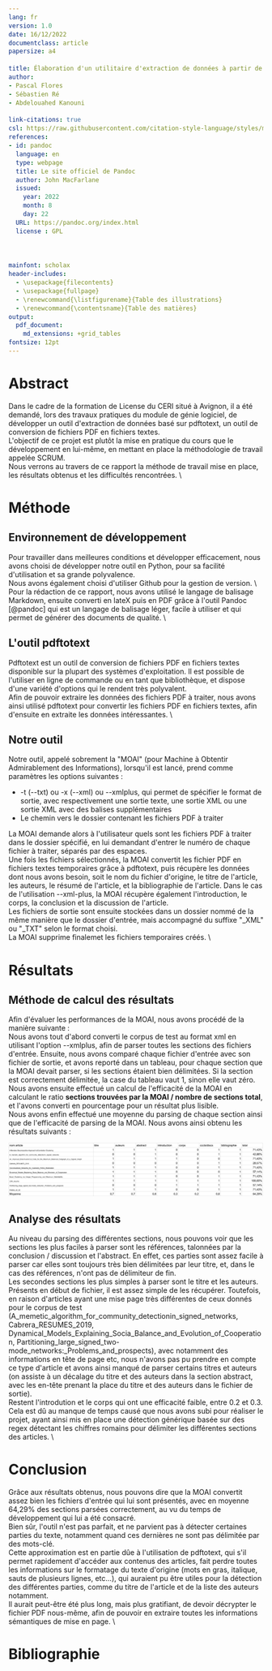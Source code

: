 ```yaml
---
lang: fr
version: 1.0
date: 16/12/2022
documentclass: article
papersize: a4

title: Élaboration d'un utilitaire d'extraction de données à partir de sources scientifiques au format PDF (Portable Document Format)
author: 
- Pascal Flores
- Sébastien Ré
- Abdelouahed Kanouni

link-citations: true
csl: https://raw.githubusercontent.com/citation-style-language/styles/master/ieee.csl
references:
- id: pandoc
  language: en
  type: webpage
  title: Le site officiel de Pandoc
  author: John MacFarlane
  issued: 
    year: 2022
    month: 8
    day: 22
  URL: https://pandoc.org/index.html
  license : GPL



mainfont: scholax
header-includes:
  - \usepackage{filecontents}
  - \usepackage{fullpage}
  - \renewcommand{\listfigurename}{Table des illustrations}
  - \renewcommand{\contentsname}{Table des matières}
output:
  pdf_document:
    md_extensions: +grid_tables
fontsize: 12pt
---
```



# Abstract

Dans le cadre de la formation de License du CERI situé à Avignon, il a été demandé, lors des travaux pratiques du module de génie logiciel, de développer un outil d'extraction de données basé sur pdftotext, un outil de conversion de fichiers PDF en fichiers textes. \
L'objectif de ce projet est plutôt la mise en pratique du cours que le développement en lui-même, en mettant en place la méthodologie de travail appelée SCRUM. \
Nous verrons au travers de ce rapport la méthode de travail mise en place, les résultats obtenus et les difficultés rencontrées. \ 

# Méthode

## Environnement de développement

Pour travailler dans meilleures conditions et développer efficacement, nous avons choisi de développer notre outil en Python, pour sa facilité d'utilisation et sa grande polyvalence. \
Nous avons également choisi d'utiliser Github pour la gestion de version. \ 
Pour la rédaction de ce rapport, nous avons utilisé le langage de balisage Markdown, ensuite converti en lateX puis en PDF grâce à l'outil Pandoc [@pandoc] qui est un langage de balisage léger, facile à utiliser et qui permet de générer des documents de qualité. \

## L'outil pdftotext

Pdftotext est un outil de conversion de fichiers PDF en fichiers textes disponible sur la plupart des systèmes d'exploitation. Il est possible de l'utiliser en ligne de commande ou en tant que bibliothèque, et dispose d'une variété d'options qui le rendent très polyvalent. \
Afin de pouvoir extraire les données des fichiers PDF à traiter, nous avons ainsi utilisé pdftotext pour convertir les fichiers PDF en fichiers textes, afin d'ensuite en extraite les données intéressantes. \

## Notre outil

Notre outil, appelé sobrement la "MOAI" (pour Machine à Obtentir Admirablement des Informations), lorsqu'il est lancé, prend comme paramètres les options suivantes :

  + -t (--txt) ou -x (--xml) ou --xmlplus, qui permet de spécifier le format de sortie, avec respectivement une sortie texte, une sortie XML ou une sortie XML avec des balises supplémentaires  
  + Le chemin vers le dossier contenant les fichiers PDF à traiter 

La MOAI demande alors à l'utilisateur quels sont les fichiers PDF à traiter dans le dossier spécifié, en lui demandant d'entrer le numéro de chaque fichier à traiter, séparés par des espaces. \
Une fois les fichiers sélectionnés, la MOAI convertit les fichier PDF en fichiers textes temporaires grâce à pdftotext, puis récupère les données dont nous avons besoin, soit le nom du fichier d'origine, le titre de l'article, les auteurs, le résumé de l'article, et la bibliographie de l'article. Dans le cas de l'utilisation --xml-plus, la MOAI récupère également l'introduction, le corps, la conclusion et la discussion de l'article. \
Les fichiers de sortie sont ensuite stockées dans un dossier nommé de la même manière que le dossier d'entrée, mais accompagné du suffixe "_XML" ou "_TXT" selon le format choisi. \
La MOAI supprime finalemet les fichiers temporaires créés. \


# Résultats

## Méthode de calcul des résultats

Afin d'évaluer les performances de la MOAI, nous avons procédé de la manière suivante : \
Nous avons tout d'abord converti le corpus de test au format xml en utilisant l'option --xmlplus, afin de parser toutes les sections des fichiers d'entrée. Ensuite, nous avons comparé chaque fichier d'entrée avec son fichier de sortie, et avons reporté dans un tableau, pour chaque section que la MOAI devait parser, si les sections étaient bien délimitées. Si la section est correctement délimitée, la case du tableau vaut 1, sinon elle vaut zéro. \
Nous avons ensuite effectué un calcul de l'efficacité de la MOAI en calculant le ratio **sections trouvées par la MOAI / nombre de sections total**, et l'avons converti en pourcentage pour un résultat plus lisible. \
Nous avons enfin effectué une moyenne du parsing de chaque section ainsi que de l'efficacité de parsing de la MOAI. Nous avons ainsi obtenu les résultats suivants :

![Tableau reportant l'efficacité de la MOAI](images/resultats.png)

## Analyse des résultats

Au niveau du parsing des différentes sections, nous pouvons voir que les sections les plus faciles à parser sont les références, talonnées par la conclusion / discussion et l'abstract. En effet, ces parties sont assez facile à parser car elles sont toujours très bien délimitées par leur titre, et, dans le cas des références, n'ont pas de délimiteur de fin. \
Les secondes sections les plus simples à parser sont le titre et les auteurs. Présents en début de fichier, il est assez simple de les récupérer. Toutefois, en raison d'articles ayant une mise page très différentes de ceux donnés pour le corpus de test (A_memetic_algorithm_for_community_detectionin_signed_networks, Cabrera_RESUMES_2019, Dynamical_Models_Explaining_Socia_Balance_and_Evolution_of_Cooperation, Partitioning_large_signed_two-mode_networks:_Problems_and_prospects), avec notamment des informations en tête de page etc, nous n'avons pas pu prendre en compte ce type d'article et avons ainsi manqué de parser certains titres et auteurs (on assiste à un décalage du titre et des auteurs dans la section abstract, avec les en-tête prenant la place du titre et des auteurs dans le fichier de sortie). \
Restent l'introdution et le corps qui ont une efficacité faible, entre 0.2 et 0.3. Cela est dû au manque de temps causé que nous avons subi pour réaliser le projet, ayant ainsi mis en place une détection générique basée sur des regex détectant les chiffres romains pour délimiter les différentes sections des articles. \

# Conclusion

Grâce aux résultats obtenus, nous pouvons dire que la MOAI convertit assez bien les fichiers d'entrée qui lui sont présentés, avec en moyenne 64,29% des sections parsées correctement, au vu du temps de développement qui lui a été consacré. \
Bien sûr, l'outil n'est pas parfait, et ne parvient pas à détecter certaines parties du texte, notamment quand ces dernières ne sont pas délimitée par des mots-clé. \
Cette approximation est en partie dûe à l'utilisation de pdftotext, qui s'il permet rapidement d'accéder aux contenus des articles, fait perdre toutes les informations sur le formatage du texte d'origine (mots en gras, italique, sauts de plusieurs lignes, etc...), qui auraient pu être utiles pour la détection des différentes parties, comme du titre de l'article et de la liste des auteurs notamment. \
Il aurait peut-être été plus long, mais plus gratifiant, de devoir décrypter le fichier PDF nous-même, afin de pouvoir en extraire toutes les informations sémantiques de mise en page. \

# Bibliographie
